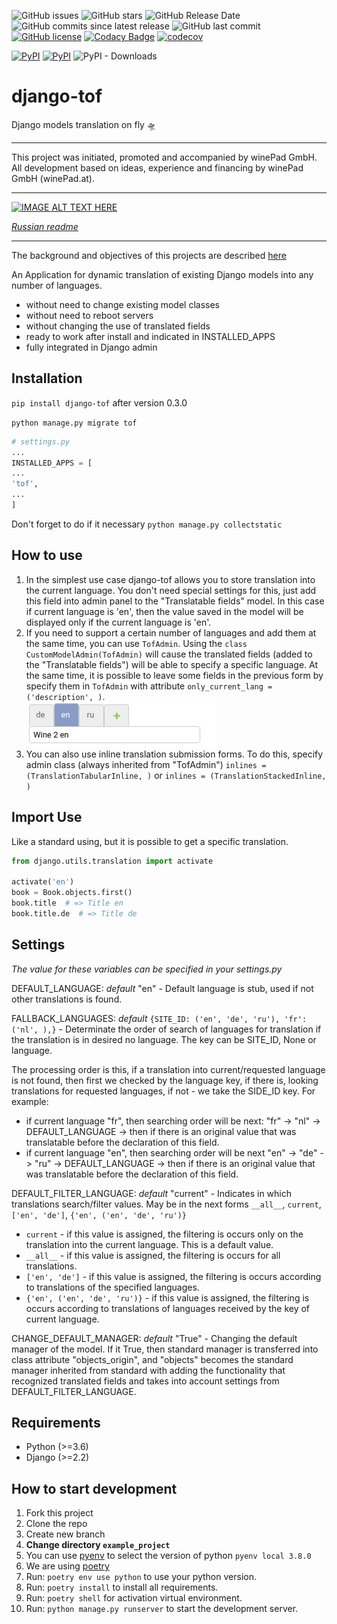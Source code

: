 ![GitHub issues](https://img.shields.io/github/issues/mom1/django-tof.svg)
![GitHub stars](https://img.shields.io/github/stars/mom1/django-tof.svg)
![GitHub Release Date](https://img.shields.io/github/release-date/mom1/django-tof.svg)
![GitHub commits since latest release](https://img.shields.io/github/commits-since/mom1/django-tof/latest.svg)
![GitHub last commit](https://img.shields.io/github/last-commit/mom1/django-tof.svg)
[![GitHub license](https://img.shields.io/github/license/mom1/django-tof)](https://github.com/mom1/django-tof/blob/master/LICENSE)
[![Codacy Badge](https://api.codacy.com/project/badge/Grade/ef1b0b5bb51048a6a03f3cc87798f9f9)](https://www.codacy.com/manual/mom1/django-tof?utm_source=github.com&amp;utm_medium=referral&amp;utm_content=mom1/django-tof&amp;utm_campaign=Badge_Grade)
[![codecov](https://codecov.io/gh/mom1/django-tof/branch/master/graph/badge.svg)](https://codecov.io/gh/mom1/django-tof)

[![PyPI](https://img.shields.io/pypi/v/django-tof.svg)](https://pypi.python.org/pypi/django-tof)
[![PyPI](https://img.shields.io/pypi/pyversions/django-tof.svg)]()
![PyPI - Downloads](https://img.shields.io/pypi/dm/django-tof.svg?label=pip%20installs&logo=python)

# django-tof
Django models translation on fly 🛸️

----
This project was initiated, promoted and accompanied by winePad GmbH. All development based on ideas, experience and financing by winePad GmbH (winePad.at).

----

[![IMAGE ALT TEXT HERE](https://img.youtube.com/vi/i0QJJJEMKSU/0.jpg)](https://www.youtube.com/watch?v=i0QJJJEMKSU)

_[Russian readme](README_ru.md)_

----
The background and objectives of this projects are described [here](https://github.com/mom1/django-tof/wiki/django-tof)

An Application for dynamic translation of existing Django models into any number of languages.

  - without need to change existing model classes
  - without need to reboot servers
  - without changing the use of translated fields
  - ready to work after install and indicated in INSTALLED_APPS
  - fully integrated in Django admin

## Installation

`pip install django-tof` after version 0.3.0

`python manage.py migrate tof`

~~~python
# settings.py
...
INSTALLED_APPS = [
...
'tof',
...
]
~~~
Don't forget to do if it necessary `python manage.py collectstatic`

## How to use

  1. In the simplest use case django-tof allows you to store translation into the current language.
You don't need special settings for this, just add this field into admin panel to the "Translatable fields" model.
In this case if current language is 'en', then the value saved in the model will be displayed only if the current language is 'en'.
  1. If you need to support a certain number of languages and add them at the same time, you can use `TofAdmin`.
Using the `class CustomModelAdmin(TofAdmin)` will cause the translated fields (added to the "Translatable fields") will be able to specify a specific language.
At the same time, it is possible to leave some fields in the previous form by specify them in `TofAdmin` with attribute `only_current_lang = ('description', )`. <br>
![Widget for translatable fields](docs/images/field_with_langs.jpeg)
  1. You can also use inline translation submission forms. To do this, specify admin class (always inherited from "TofAdmin") `inlines = (TranslationTabularInline, )` 
or `inlines = (TranslationStackedInline, )`

## Import Use
Like a standard using, but it is possible to get a specific translation.

~~~python
from django.utils.translation import activate

activate('en')
book = Book.objects.first()
book.title  # => Title en
book.title.de  # => Title de
~~~

## Settings

_The value for these variables can be specified in your settings.py_

DEFAULT_LANGUAGE: _default_ "en" - Default language is stub, used if not other translations is found.

FALLBACK_LANGUAGES: _default_ `{SITE_ID: ('en', 'de', 'ru'), 'fr': ('nl', ),}` - Determinate the order of search of languages for translation if the translation is in desired
no language. The key can be SITE_ID, None or language.

The processing order is this, if a translation into current/requested language is not found, then first we checked by the language key, if there is, looking translations for requested languages,
if not - we take the SIDE_ID key.
For example:

  - if current language "fr", then searching order will be next: "fr" -> "nl" -> DEFAULT_LANGUAGE -> then if there is an original value that was translatable before the declaration of this field.
  - if current language "en", then searching order will be next "en" -> "de" -> "ru" -> DEFAULT_LANGUAGE -> then if there is an original value that was translatable before the declaration of this field.

DEFAULT_FILTER_LANGUAGE: _default_ "current" - Indicates in which translations search/filter values. May be in the next forms `__all__`, `current`, `['en', 'de']`, `{'en', ('en', 'de', 'ru')}`

  - `current` - if this value is assigned, the filtering is occurs only on the translation into the current language. This is a default value.
  - `__all__` - if this value is assigned, the filtering is occurs for all translations.
  - `['en', 'de']` - if this value is assigned, the filtering is occurs according to translations of the specified languages.
  - `{'en', ('en', 'de', 'ru')}` - if this value is assigned, the filtering is occurs according to translations of languages received by the key of current language.

CHANGE_DEFAULT_MANAGER: _default_ "True" - Changing the default manager of the model. If it True, then standard manager is transferred into class attribute "objects_origin",
and "objects" becomes the standard manager inherited from standard with adding the functionality that recognized translated fields and takes into account settings from  DEFAULT_FILTER_LANGUAGE.


## Requirements

  - Python (\>=3.6)
  - Django (\>=2.2)

## How to start development

  1. Fork this project
  2. Clone the repo
  3. Create new branch
  4. **Change directory `example_project`**
  5. You can use  [pyenv](https://github.com/pyenv/pyenv) to select the version of python `pyenv local 3.8.0`
  6. We are using [poetry](https://poetry.eustace.io/docs/#installation)
  7. Run: `poetry env use python` to use your python version.
  8. Run: `poetry install` to install all requirements.
  9. Run: `poetry shell` for activation virtual environment.
  10. Run: `python manage.py runserver` to start the development server.
